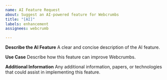 ```yaml
---
name: AI Feature Request
about: Suggest an AI-powered feature for Webcrumbs
title: "[AI]"
labels: enhancement
assignees: webcrumb

---
```


**Describe the AI Feature**
A clear and concise description of the AI feature.

**Use Case**
Describe how this feature can improve Webcrumbs.

**Additional Information**
Any additional information, papers, or technologies that could assist in implementing this feature.
